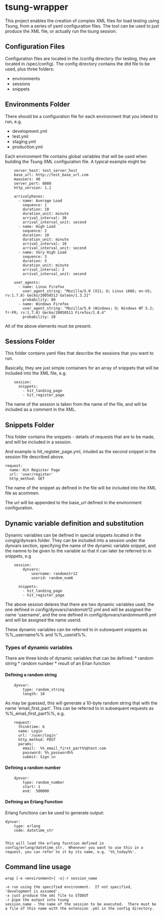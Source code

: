 # tsung-wrapper



This project enables the creation of complex XML files for load testing using Tsung, from a series of 
yaml configuration files.  The tool can be used to just produce the XML file, or actually run the tsung session.


## Configuration Files

Configuration files are located in the /config directory (for testing, they are located in /spec/config).
The config directory contains the dtd file to be used, plus three folders: 

*  environments
*  sessions
*  snippets

 
## Environments Folder
There should be a configuration file for each environment that you intend to run, e.g.
 
 * development.yml
 * test.yml
 * staging.yml
 * production.yml
 
Each environment file contains global variables that will be used when building the Tsung XML configuration file.  A typical example might be:



		server_host: test_server_host
		base_url: http://test_base_url.com
		maxusers: 40
		server_port: 8080
		http_version: 1.1

		arrivalphases:
		  - name: Average Load
		    sequence: 1
		    duration: 10
		    duration_unit: minute
		    arrival_interval: 30
		    arrival_interval_unit: second
		  - name: High Load
		    sequence: 2
		    duration: 10
		    duration_unit: minute
		    arrival_interval: 10
		    arrival_interval_unit: second
		  - name: Very High Load
		    sequence: 3
		    duration: 5
		    duration_unit: minute
		    arrival_interval: 2
		    arrival_interval_unit: second   

		user_agents:
		  - name: Linux Firefox
		    user_agent_string: "Mozilla/5.0 (X11; U; Linux i686; en-US; rv:1.7.8) Gecko/20050513 Galeon/1.3.21"
		    probability: 80
		  - name: Windows Firefox
		    user_agent_string: "Mozilla/5.0 (Windows; U; Windows NT 5.2; fr-FR; rv:1.7.8) Gecko/20050511 Firefox/1.0.4"
		    probability: 20

All of the above elements must be present.



## Sessions Folder

This folder contains yaml files that describe the sessions that you want to run.

Basically, they are just simple containers for an array of snippets that will be included into the XML file, e.g.




		session:
		  snippets:
		    - hit_landing_page
		    - hit_register_page

The name of the session is taken from the name of the file, and will be included as a comment in the XML.



## Snippets Folder

This folder contains the snippets - details of requests that are to be made, and will be included in a session.

And example is hit_register_page.yml, inluded as the second snippet in the session file described above.

	request:
	  name: Hit Register Page
	  url: 'user/register'
	  http_method: GET

The name of the snippet as defined in the file will be included into the XML file as acommen.

The url will be appended to the base_url defined in the environment configuration.


## Dynamic variable definition and substitution

Dynamic variables can be defined in special snippets located in the congig/dynvars folder.
They can be included into a session under the dynvars section, specifying the name of the dynamic variable snippet, and the namne to 
be given to the variable so that it can later be referred to in snippets, e.g

		session:
			dynvars:
				username: randomstr12
				userid: random_num6

		  snippets:
		    - hit_landing_page
		    - hit_register_page

The above session delares that there are two dynamic variables used, the one defined in config/dynvars/randomstr12.yml and will be 
assigned the name 'username', and the one defined in config/dynvars/randomnum6.yml and will be assigned the name userid.

These dynamic variables can be referred to in subsequent snippets as %%_username%% and %%_userid%%.

### Types of dynamic variables

There are three kinds of dynamic variables that can be defined:
	* random string
	* random number
	* result of an Erlan function

#### Defining a random string

		dynvar:
			type: random_string
			length: 10
			

As may be guessed, this will generate a 10-byte random string that with the name 'email_first_part'.
This can be referred to in subsequent requests as %%_email_first_part%%, e.g.

		request:
		  thinktime: 6
		  name: Login
		  url: '/user/login'
		  http_method: POST
		  params:
		    email:  %%_email_first_part%%@test.com
		    password: %%_password%%
		    submit: Sign in

#### Defining a random number

		dynvar:
			type: random_number
			start: 1
			end:  500000
			

#### Defining an Erlang Function
	
Erlang functions can be used to generate output:

	dynvar:
		type: erlang
		code: datetime_str
		

	This will load the erlang fucntion defined in config/erlang/datetime_str.  Whenever you want to use this in a request, you can refer to it by its name, e.g. '%%_today%%'.

	


## Command line usage

    wrap [-e <environment>] -x|-r session_name

    -e run using the specified environment.  If not specified, 'development is assumed'.
    -x just produce the xml file to STDOUT
    -r pipe the output into tsung
    session_name - the name of the session to be executed.  There must be a file of this name with the extension .yml in the config directory.

    



